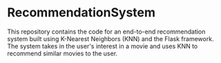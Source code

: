 # RecommendationSystem
This repository contains the code for an end-to-end recommendation system built using K-Nearest Neighbors (KNN) and the Flask framework. The system takes in the user's interest in a movie and uses KNN to recommend similar movies to the user.
